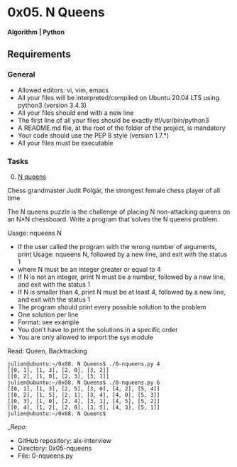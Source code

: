 # 0x05. N Queens

__Algorithm | Python__

## Requirements

### General

* Allowed editors: vi, vim, emacs
* All your files will be interpreted/compiled on Ubuntu 20.04 LTS using python3 (version 3.4.3)
* All your files should end with a new line
* The first line of all your files should be exactly #!/usr/bin/python3
* A README.md file, at the root of the folder of the project, is mandatory
* Your code should use the PEP 8 style (version 1.7.\*)
* All your files must be executable

### Tasks

0. [N queens](0-nqueens.py)

Chess grandmaster Judit Polgár, the strongest female chess player of all time


The N queens puzzle is the challenge of placing N non-attacking queens on an N×N chessboard. Write a program that solves the N queens problem.

Usage: nqueens N
*   If the user called the program with the wrong number of arguments, print Usage: nqueens N, followed by a new line, and exit with the status 1
* where N must be an integer greater or equal to 4
*   If N is not an integer, print N must be a number, followed by a new line, and exit with the status 1
*   If N is smaller than 4, print N must be at least 4, followed by a new line, and exit with the status 1
* The program should print every possible solution to the problem
*   One solution per line
*   Format: see example
*   You don’t have to print the solutions in a specific order
* You are only allowed to import the sys module

Read: Queen, Backtracking

```
julien@ubuntu:~/0x08. N Queens$ ./0-nqueens.py 4
[[0, 1], [1, 3], [2, 0], [3, 2]]
[[0, 2], [1, 0], [2, 3], [3, 1]]
julien@ubuntu:~/0x08. N Queens$ ./0-nqueens.py 6
[[0, 1], [1, 3], [2, 5], [3, 0], [4, 2], [5, 4]]
[[0, 2], [1, 5], [2, 1], [3, 4], [4, 0], [5, 3]]
[[0, 3], [1, 0], [2, 4], [3, 1], [4, 5], [5, 2]]
[[0, 4], [1, 2], [2, 0], [3, 5], [4, 3], [5, 1]]
julien@ubuntu:~/0x08. N Queens$ 
```
__Repo:_

* GitHub repository: alx-interview
* Directory: 0x05-nqueens
* File: 0-nqueens.py
